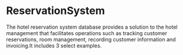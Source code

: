 # ReservationSystem
The hotel reservation system database provides a solution to the hotel management that facilitates operations such as tracking customer reservations, room management, recording customer information and invoicing.It includes 3 select examples.
